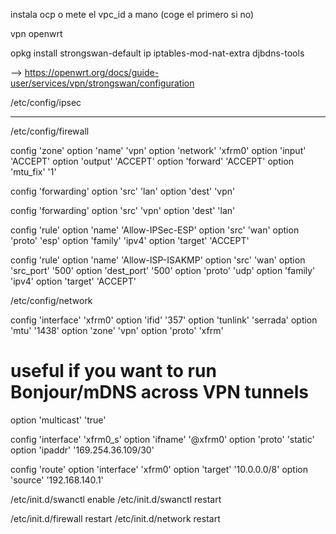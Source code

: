 




instala ocp o mete el vpc_id a mano (coge el primero si no)





vpn openwrt

opkg install strongswan-default ip iptables-mod-nat-extra djbdns-tools


--> https://openwrt.org/docs/guide-user/services/vpn/strongswan/configuration

/etc/config/ipsec
******


/etc/config/firewall

config 'zone'
  option 'name' 'vpn'
  option 'network' 'xfrm0'
  option 'input' 'ACCEPT'
  option 'output' 'ACCEPT'
  option 'forward' 'ACCEPT'
  option 'mtu_fix' '1'
 
config 'forwarding'
  option 'src' 'lan'
  option 'dest' 'vpn'
 
config 'forwarding'
  option 'src' 'vpn'
  option 'dest' 'lan'
 
config 'rule'
  option 'name' 'Allow-IPSec-ESP'
  option 'src' 'wan'
  option 'proto' 'esp'
  option 'family' 'ipv4'
  option 'target' 'ACCEPT'
 
config 'rule'
  option 'name' 'Allow-ISP-ISAKMP'
  option 'src' 'wan'
  option 'src_port' '500'
  option 'dest_port' '500'
  option 'proto' 'udp'
  option 'family' 'ipv4'
  option 'target' 'ACCEPT'




/etc/config/network

config 'interface' 'xfrm0'
  option 'ifid' '357'
  option 'tunlink' 'serrada'
  option 'mtu' '1438'
  option 'zone' 'vpn'
  option 'proto' 'xfrm'
  # useful if you want to run Bonjour/mDNS across VPN tunnels
  option 'multicast' 'true'
 
config 'interface' 'xfrm0_s'
  option 'ifname' '@xfrm0'
  option 'proto' 'static'
  option 'ipaddr' '169.254.36.109/30'
 
config 'route'
  option 'interface' 'xfrm0'
  option 'target' '10.0.0.0/8'
  option 'source' '192.168.140.1'



/etc/init.d/swanctl enable
/etc/init.d/swanctl restart

/etc/init.d/firewall restart
/etc/init.d/network restart